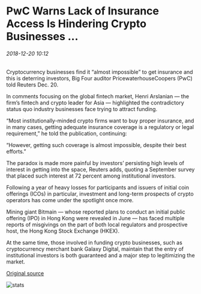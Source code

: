 # PwC Warns Lack of Insurance Access Is Hindering Crypto Businesses ...

###### 2018-12-20 10:12

Cryptocurrency businesses find it “almost impossible” to get insurance and this is deterring investors, Big Four auditor PricewaterhouseCoopers (PwC) told Reuters Dec. 20.

In comments focusing on the global fintech market, Henri Arslanian — the firm’s fintech and crypto leader for Asia — highlighted the contradictory status quo industry businesses face trying to attract funding.

“Most institutionally-minded crypto firms want to buy proper insurance, and in many cases, getting adequate insurance coverage is a regulatory or legal requirement,” he told the publication, continuing:

“However, getting such coverage is almost impossible, despite their best efforts.”

The paradox is made more painful by investors’ persisting high levels of interest in getting into the space, Reuters adds, quoting a September survey that placed such interest at 72 percent among institutional investors.

Following a year of heavy losses for participants and issuers of initial coin offerings (ICOs) in particular, investment and long-term prospects of crypto operators has come under the spotlight once more.

Mining giant Bitmain — whose reported plans to conduct an initial public offering (IPO) in Hong Kong were revealed in June — has faced multiple reports of misgivings on the part of both local regulators and prospective host, the Hong Kong Stock Exchange (HKEX).

At the same time, those involved in funding crypto businesses, such as cryptocurrency merchant bank Galaxy Digital, maintain that the entry of institutional investors is both guaranteed and a major step to legitimizing the market.

[Original source](https://cointelegraph.com/news/pwc-warns-lack-of-insurance-access-is-hindering-crypto-businesses)

![stats](https://c.statcounter.com/11760860/0/a89fa40b/1/ "stats")